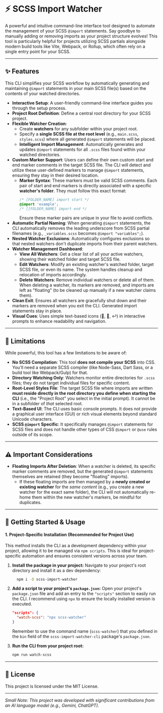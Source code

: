 # ⚡️ SCSS Import Watcher
A powerful and intuitive command-line interface tool designed to automate the management of your SCSS `@import` statements. Say goodbye to manually adding or removing imports as your project structure evolves!
This tool is particularly helpful for projects utilizing SCSS partials alongside modern build tools like Vite, Webpack, or Rollup, which often rely on a single entry point for your SCSS.

---

## ✨ Features

This CLI simplifies your SCSS workflow by automatically generating and maintaining `@import` statements in your main SCSS file(s) based on the contents of your watched directories.

* **Interactive Setup**: A user-friendly command-line interface guides you through the setup process.
* **Project Root Definition**: Define a central root directory for your SCSS project.
* **Flexible Watcher Creation**:
  * Create **watchers** for any subfolder within your project root.
  * Specify a **single SCSS file at the root level** (e.g., `main.scss`, `styles.scss`) where all generated `@import` statements will be placed.
  * **Intelligent Import Management**: Automatically generates and updates `@import` statements for all `.scss` files found within your watched directories.
* **Custom Marker Support**: Users can define their own custom start and end marker comments in the target SCSS file. The CLI will detect and utilize these user-defined markers to manage `@import` statements, ensuring they stay in their desired location.
    * **Marker Syntax**: These markers must be valid SCSS comments. Each pair of start and end markers is directly associated with a specific **watcher's folder**. They must follow this exact format:
        ```scss
        /* [FOLDER_NAME] import start */
        @import 'example';
        /* [[FOLDER_NAME] import end */
        ```
      Ensure these marker pairs are unique in your file to avoid conflicts.
* **Automatic Partial Naming**: When generating `@import` statements, the CLI automatically removes the leading underscore from SCSS partial filenames (e.g., `_variables.scss` becomes `@import "variables";`).
* **Nested Watcher Exclusions**: Automatically configures exclusions so that nested watchers don't duplicate imports from their parent watchers.
* **Watcher Management Dashboard**:
  * **View All Watchers**: Get a clear list of all your active watchers, showing their watched folder and target SCSS file.
  * **Edit Watchers**: Modify an existing watcher's watched folder, target SCSS file, or even its name. The system handles cleanup and relocation of imports accordingly.
  * **Delete Watchers**: Remove individual watchers or delete all of them. When deleting a watcher, its markers are removed, and imports are left as "floating" (to be cleaned up manually if a new watcher claims them).
* **Clean Exit**: Ensures all watchers are gracefully shut down and their markers are removed when you exit the CLI. Generated import statements stay in place.
* **Visual Cues**: Uses simple text-based icons (📁, 📄, ↩️) in interactive prompts to enhance readability and navigation.

---

## 🚫 Limitations

While powerful, this tool has a few limitations to be aware of:

* **No SCSS Compilation**: This tool **does not compile your SCSS** into CSS. You'll need a separate SCSS compiler (like Node-Sass, Dart Sass, or a build tool like Webpack/Gulp) for that.
* **Directory Watching Only**: Watchers monitor entire directories for `.scss` files; they do not target individual files for specific content.
* **Root-Level Styles File**: The target SCSS file where imports are written **must reside directly in the root directory you define when starting the CLI** (i.e., the "Project Root" you select in the initial prompt). It cannot be in a subfolder of *that* selected root.
* **Text-Based UI**: The CLI uses basic console prompts. It does not provide a graphical user interface (GUI) or rich visual elements beyond standard Unicode characters.
* **SCSS `@import` Specific**: It specifically manages `@import` statements for SCSS files and does not handle other types of CSS `@import` or `@use` rules outside of its scope.

---

## ⚠️ Important Considerations

* **Floating Imports After Deletion**: When a watcher is deleted, its specific marker comments are removed, but the generated `@import` statements themselves are retained (they become "floating" imports).
  * If these floating imports are then managed by a **newly created or existing watcher** for the *same content* (e.g., you create a new watcher for the exact same folder), the CLI will not automatically re-home them within the new watcher's markers, be mindful for duplicates.

---

## 🚀 Getting Started & Usage

#### 1. Project-Specific Installation (Recommended for Project Use)

This method installs the CLI as a development dependency within your project, allowing it to be managed via `npm scripts`. This is ideal for project-specific automation and ensures consistent versions across your team.

1.  **Install the package in your project:**
    Navigate to your project's root directory and install it as a dev dependency:
    ```bash
      npm i -D scss-import-watcher
    ```
    
2.  **Add a script to your project's `package.json`:**
    Open your project's `package.json` file and add an entry to the `"scripts"` section to easily run the CLI. I recommend using `npx` to ensure the locally installed version is executed.

    ```json
    "scripts": {
      "watch-scss": "npx scss-watcher"
    }
    ```
    Remember to use the command name (`scss-watcher`) that you defined in the `bin` field of the `scss-import-watcher-cli` package's `package.json`.

3.  **Run the CLI from your project root:**
    ```bash
    npm run watch-scss
    ```

---

## 📄 License

This project is licensed under the MIT License.

---

*Small Note: This project was developed with significant contributions from an AI language model (e.g., Gemini, ChatGPT).*
